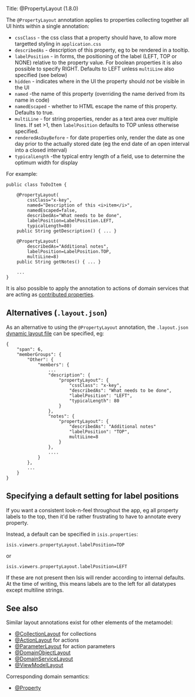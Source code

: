 Title: @PropertyLayout (1.8.0)

[//]: # (content copied to _user-guide_xxx)

The `@PropertyLayout` annotation applies to properties collecting together all UI hints within a single annotation:

* `cssClass` - the css class that a property should have, to allow more targetted styling in `application.css`
* `describedAs` - description of this property, eg to be rendered in a tooltip.
* `labelPosition` - in forms, the positioning of the label (LEFT, TOP or NONE) relative to the property value.  For boolean properties it is also possible to specify RIGHT.  Defaults to LEFT unless `multiLine` also specified (see below)
* `hidden` - indicates where in the UI the property should *not* be visible in the UI
* `named` -the name of this property (overriding the name derived from its name in code)
* `namedEscaped` - whether to HTML escape the name of this property.  Defaults to true.
* `multiLine` - for string properties, render as a text area over multiple lines.  If set >1, then `labelPosition` defaults to TOP unless otherwise specified.
* `renderedAsDayBefore` - for date properties only, render the date as one day prior to the actually stored date (eg the end date of an open interval into a closed interval)
* `typicalLength` -the typical entry length of a field, use to determine the optimum width for display

For example:

    public class ToDoItem {
       
        @PropertyLayout(
            cssClass="x-key",
            named="Description of this <i>item</i>",
            namedEscaped=false,
            describedAs="What needs to be done",
            labelPosition=LabelPosition.LEFT,
            typicalLength=80)
        public String getDescription() { ... }
       
        @PropertyLayout(
            describedAs="Additional notes",
            labelPosition=LabelPosition.TOP,
            multiLine=8)
        public String getNotes() { ... }
       
        ...
    }

It is also possible to apply the annotation to actions of domain services that are acting as [contributed properties](../../more-advanced-topics/how-to-01-062-How-to-decouple-dependencies-using-contributions.html).

## Alternatives (`.layout.json`)

As an alternative to using the `@PropertyLayout` annotation, the `.layout.json`
[dynamic layout file](../../components/viewers/wicket/dynamic-layouts.html) 
can be specified, eg:

    {
        "span": 6,
        "memberGroups": {
            "Other": {
                "members": {
                    ...
                    "description": {
                        "propertyLayout": {
                            "cssClass": "x-key",
                            "describedAs": "What needs to be done",
                            "labelPosition": "LEFT",
                            "typicalLength": 80
                        }
                    },
                    "notes": {
                        "propertyLayout": {
                            "describedAs": "Additional notes"
                            "labelPosition": "TOP",
                            multiLine=8
                        }
                    },
                    ....
                }
            },
            ...
        }
    }


## Specifying a default setting for label positions

If you want a consistent look-n-feel throughout the app, eg all property labels to the top, then it'd be rather
frustrating to have to annotate every property.

Instead, a default can be specified in `isis.properties`:

    isis.viewers.propertyLayout.labelPosition=TOP
    
or

    isis.viewers.propertyLayout.labelPosition=LEFT

If these are not present then Isis will render according to internal defaults.  At the time of writing, this means labels are to the left for all datatypes except multiline strings.

## See also

Similar layout annotations exist for other elements of the metamodel:

* [@CollectionLayout](./CollectionLayout.html) for collections
* [@ActionLayout](./ActionLayout.html) for actions
* [@ParameterLayout](./ParameterLayout.html) for action parameters
* [@DomainObjectLayout](./DomainObjectLayout.html)
* [@DomainServiceLayout](./DomainServiceLayout.html)
* [@ViewModelLayout](./ViewModelLayout.html)

Corresponding domain semantics:

* [@Property](./Property.html)
